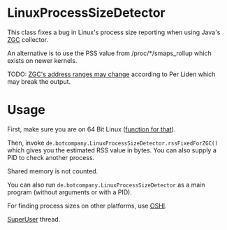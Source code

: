 # LinuxProcessSizeDetector
This class fixes a bug in Linux's process size reporting when using Java's [ZGC](https://mail.openjdk.java.net/pipermail/zgc-dev/2019-October/000747.html) collector.

An alternative is to use the PSS value from /proc/*/smaps_rollup which exists on newer kernels.

TODO: [ZGC's address ranges may change](https://mail.openjdk.java.net/pipermail/zgc-dev/2019-October/000753.html) according to Per Liden which may break the output. 

# Usage

First, make sure you are on 64 Bit Linux ([function for that](http://code.botcompany.de/1025550)).

Then, invoke `de.botcompany.LinuxProcessSizeDetector.rssFixedForZGC()` which gives you the estimated RSS value in bytes. You can also supply a PID to check another process.

Shared memory is not counted.

You can also run `de.botcompany.LinuxProcessSizeDetector` as a main program (without arguments or with a PID).

For finding process sizes on other platforms, use [OSHI](https://github.com/oshi/oshi).

[SuperUser](https://superuser.com/questions/1485370/linux-misreports-process-size-with-heap-multi-mapping) thread.
